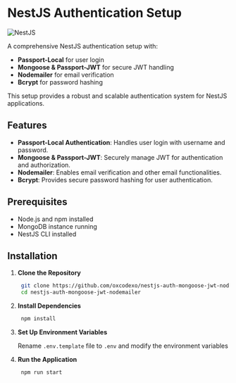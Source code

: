# NestJS Authentication Setup

![NestJS](https://nestjs.com/img/logo.svg)

A comprehensive NestJS authentication setup with:

- **Passport-Local** for user login
- **Mongoose & Passport-JWT** for secure JWT handling
- **Nodemailer** for email verification
- **Bcrypt** for password hashing

This setup provides a robust and scalable authentication system for NestJS applications.

## Features

- **Passport-Local Authentication**: Handles user login with username and password.
- **Mongoose & Passport-JWT**: Securely manage JWT for authentication and authorization.
- **Nodemailer**: Enables email verification and other email functionalities.
- **Bcrypt**: Provides secure password hashing for user authentication.

## Prerequisites

- Node.js and npm installed
- MongoDB instance running
- NestJS CLI installed

## Installation

1. **Clone the Repository**

   ```bash
    git clone https://github.com/oxcodexo/nestjs-auth-mongoose-jwt-nodemailer.git
    cd nestjs-auth-mongoose-jwt-nodemailer
   ```

2. **Install Dependencies**

   ```bash
    npm install
   ```

3. **Set Up Environment Variables**

   Rename `.env.template` file to `.env` and modify the environment variables

4. **Run the Application**

   ```bash
    npm run start
   ```

